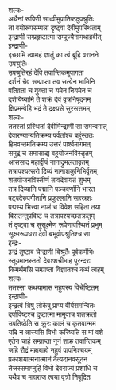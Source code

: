 शल्यः-  
अथैनां रूपिणी साध्वीमुपातिष्ठदुपश्रुतिः  
तां वयोरूपसम्पन्नां दृष्ट्वा देवीमुपस्थिताम्  
इन्द्राणी सम्प्रहृष्टात्मा सम्पूज्यैनामथाब्रवीत्  
इन्द्राणी-  
इच्छामि त्वामहं ज्ञातुं का त्वं ब्रूहि वरानने  
उपश्रुतिः-  
उपश्रुतिरहं देवि तवान्तिकमुपागता  
दर्शनं चैव सम्प्राप्ता तव सत्येन भामिनि  
पतिव्रता च युक्ता च यमेन नियमेन च  
दर्शयिष्यामि ते शक्रं देवं वृत्रनिषूदनम्  
क्षिप्रमन्वेहि भद्रं ते द्रक्ष्यसे सुरसत्तमम्  
शल्यः-  
ततस्तां प्रस्थितां देवीमिन्द्राणी सा समन्वगात्  
देवारण्यान्यतिक्रम्य पर्वतांश्च बहूंस्ततः  
हिमवन्तमतिक्रम्य उत्तरं पार्श्वमागमत्  
समुद्रं च समासाद्य बहुयोजनविस्तृतम्  
आससाद महाद्वीपं नानाद्रुमलतावृतम्  
तत्रापश्यत्सरो दिव्यं नानाशकुनिभिर्वृतम्  
शतयोजनविस्तीर्णं तावदेवायतं शुभम्  
तत्र दिव्यानि पद्मानि पञ्चवर्णानि भारत  
षट्पदैरुपगीतानि प्रफुल्लानि सहस्रशः  
पद्मस्य भित्त्वा नालं च विवेश सहिता तया  
बिसतन्तुप्रविष्टं च तत्रापश्यच्छतक्रतुम्  
तं दृष्ट्वा च सुसूक्ष्मेण रूपेणावस्थितं प्रभुम्  
सूक्ष्मरूपधरा देवी बभूवोपश्रुतिश्च सा  
इन्द्रः-  
इन्द्रं तुष्टाव चेन्द्राणी विश्रुतैः पूर्वकर्मभिः  
स्तूयमानस्ततो देवश्शचीमाह पुरन्दरः  
किमर्थमसि सम्प्राप्ता विज्ञातश्च कथं त्वहम्  
शल्यः-  
ततस्सा कथयामास नहुषस्य विचेष्टितम्  
इन्द्राणी-  
इन्द्रत्वं त्रिषु लोकेषु प्राप्य वीर्यसमन्वितः  
दर्पाविष्टश्च दुष्टात्मा मामुवाच शतक्रतो  
उपतिष्ठेति स क्रूरः कालं च कृतवान्मम  
यदि न त्रास्यसि विभो करिष्यति स मां वशे  
एतेन चाहं सम्प्राप्ता नूनं शक्र तवान्तिकम्  
जहि रौद्रं महाबाहो नहुषं पापनिश्चयम्  
प्रकाशयात्मनात्मानं दैत्यदानवसूदन  
तेजस्समाप्नुहि विभो देवराज्यं प्रशाधि च  
यथैव च महाराज त्वया वृत्रो निषूदितः  
